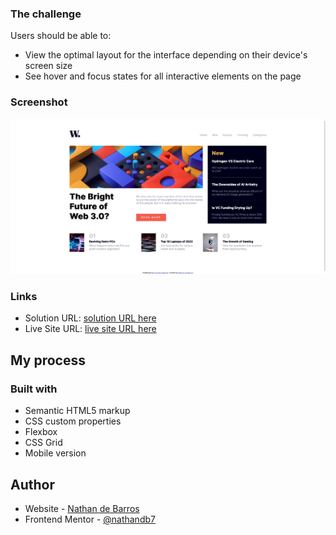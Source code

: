 ### The challenge

Users should be able to:

- View the optimal layout for the interface depending on their device's screen size
- See hover and focus states for all interactive elements on the page

### Screenshot

![alt text](design/captura.png)
### Links

- Solution URL: [solution URL here](https://github.com/nathandb7/News-homepage-frontendmentor)
- Live Site URL: [live site URL here](https://your-live-site-url.com)

## My process

### Built with

- Semantic HTML5 markup
- CSS custom properties
- Flexbox
- CSS Grid
- Mobile version

## Author

- Website - [Nathan de Barros](https://nathandb7.github.io/)
- Frontend Mentor - [@nathandb7](https://www.frontendmentor.io/profile/nathandb7)